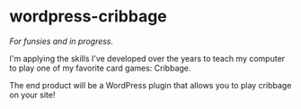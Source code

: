 # wordpress-cribbage

_For funsies and in progress._ 

I'm applying the skills I've developed over the years to teach my
computer to play one of my favorite card games: Cribbage.

The end product will be a WordPress plugin that allows you to play cribbage on your site!
